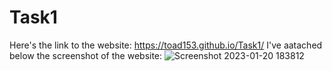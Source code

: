 # Task1
Here's the link to the website: https://toad153.github.io/Task1/
I've aatached below the screenshot of the website: 
![Screenshot 2023-01-20 183812](https://user-images.githubusercontent.com/76248516/213702503-e110534e-b2f1-40fe-ba15-ff04843b49c4.jpg)
